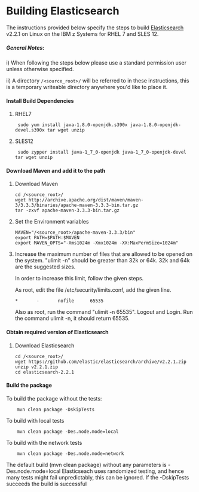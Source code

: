 <!---PACKAGE:Elasticsearch--->
<!---DISTRO:SLES 12:2.2.1--->
<!---DISTRO:RHEL 7.1:2.2.1--->

# Building Elasticsearch

The instructions provided below specify the steps to build [Elasticsearch](https://www.elastic.co/products/elasticsearch) v2.2.1 on Linux on the IBM z Systems for RHEL 7 and SLES 12.

##### General Notes:
      
i) When following the steps below please use a standard permission user unless otherwise specified.

ii) A directory `/<source_root>/` will be referred to in these instructions, this is a temporary writeable directory anywhere you'd like to place it.

#### Install Build Dependencies

1. RHEL7
    
    	sudo yum install java-1.8.0-openjdk.s390x java-1.8.0-openjdk-devel.s390x tar wget unzip
        
2. SLES12
  
    	sudo zypper install java-1_7_0-openjdk java-1_7_0-openjdk-devel tar wget unzip

#### Download Maven and add it to the path

1. Download Maven
	```
    cd /<source_root>/
    wget http://archive.apache.org/dist/maven/maven-3/3.3.3/binaries/apache-maven-3.3.3-bin.tar.gz
    tar -zxvf apache-maven-3.3.3-bin.tar.gz
    ```
    
2. Set the Environment variables

	```
    MAVEN="/<source_root>/apache-maven-3.3.3/bin"
    export PATH=$PATH:$MAVEN
    export MAVEN_OPTS="-Xms1024m -Xmx1024m -XX:MaxPermSize=1024m"
    ```
       


3. Increase the maximum number of files that are allowed to be opened on the system. 
   "ulimit -n" should be greater than 32k or 64k. 32k and 64k are the suggested sizes.

	In order to increase this limit, follow the given steps.
 
	As root, edit the file /etc/security/limits.conf, add the given line.
	```
    *       -       nofile      65535
    ```
    
   Also as root, run the command "ulimit -n 65535". 
	Logout and Login. Run the command ulimit -n, it should return 65535.


#### Obtain required version of Elasticsearch

1. Download Elasticsearch

	```
    cd /<source_root>/
    wget https://github.com/elastic/elasticsearch/archive/v2.2.1.zip
    unzip v2.2.1.zip
    cd elasticsearch-2.2.1
    ```
    
#### Build the package

To build the package without the tests: 

		mvn clean package -DskipTests

		
To build with local tests
		
        mvn clean package -Des.node.mode=local
	

To build with the network tests
		
        mvn clean package -Des.node.mode=network

		

The default build (mvn clean package) without any parameters is -Des.node.mode=local 
Elasticseach uses randomized testing, and hence many tests might fail unpredictably, this can be ignored. If the -DskipTests succeeds the build is successful
